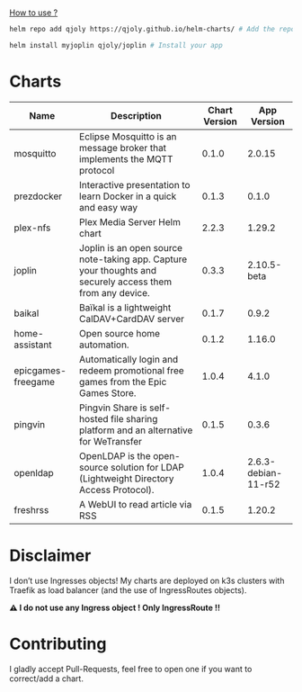 <p align="center”>
    <img src="https://helm.sh/img/helm.svg” width="140px” alt="Helm LOGO”/>
    <br>
    <a href="https://qjoly.github.io/helm-charts”><img src="https://readme-typing-svg.herokuapp.com?font=Fira+Code&pause=1000&color=0F1689&background=FFFFFF00&center=true&vCenter=true&width=435&lines=QJOLY’s+Chart+Repository;qjoly.github.io%2Fhelm-charts;+Feel+free+to+contribute” alt="Typing SVG” /></a>
</p>

# How to use ? 

```bash
helm repo add qjoly https://qjoly.github.io/helm-charts/ # Add the repo to your helm
```
```bash
helm install myjoplin qjoly/joplin # Install your app
```

# Charts

| Name  | Description | Chart Version | App Version |
|-------|-------------|---------------|-------------|
| mosquitto | Eclipse Mosquitto is an message broker that implements the MQTT protocol | 0.1.0 | 2.0.15 |
| prezdocker | Interactive presentation to learn Docker in a quick and easy way | 0.1.3 | 0.1.0 |
| plex-nfs | Plex Media Server Helm chart | 2.2.3 | 1.29.2 |
| joplin | Joplin is an open source note-taking app. Capture your thoughts and securely access them from any device. | 0.3.3 | 2.10.5-beta |
| baikal | Baïkal is a lightweight CalDAV+CardDAV server | 0.1.7 | 0.9.2 |
| home-assistant | Open source home automation. | 0.1.2 | 1.16.0 |
| epicgames-freegame | Automatically login and redeem promotional free games from the Epic Games Store. | 1.0.4 | 4.1.0 |
| pingvin | Pingvin Share is self-hosted file sharing platform and an alternative for WeTransfer | 0.1.5 | 0.3.6 |
| openldap | OpenLDAP is the open-source solution for LDAP (Lightweight Directory Access Protocol). | 1.0.4 | 2.6.3-debian-11-r52 |
| freshrss | A WebUI to read article via RSS | 0.1.5 | 1.20.2 |


# Disclaimer

I don’t use Ingresses objects! My charts are deployed on k3s clusters with Traefik as load balancer (and the use of IngressRoutes objects). 

**:warning: I do not use any Ingress object ! Only __IngressRoute__ !!**

# Contributing 

I gladly accept Pull-Requests, feel free to open one if you want to correct/add a chart. 
